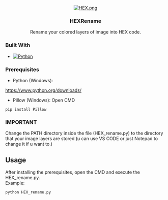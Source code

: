 <div align="center">

[![HEX.png](https://i.postimg.cc/8crH4Ywd/HEX.png)](https://postimg.cc/K3xBvJ64)

<h3 align="center">HEXRename</h3>


  <p align="center">
    Rename your colored layers of image into HEX code.
    <br />
</div>

### Built With

* [![Python][Python-shield]][Python-url]



### Prerequisites

* Python (Windows):

https://www.python.org/downloads/

* Pillow (Windows):
Open CMD

``
pip install Pillow
``

### IMPORTANT
Change the PATH directory inside the file (HEX_rename.py) to the directory that your image layers are stored (u can use VS CODE or just Notepad to change it if u want to.)

## Usage

After installing the prerequisites, open the CMD and execute the HEX_rename.py.
<br />
Example:

``
python HEX_rename.py
``


[Python-shield]: https://img.shields.io/badge/python-3670A0?style=for-the-badge&logo=python&logoColor=ffdd54
[Python-url]: https://www.python.org/
